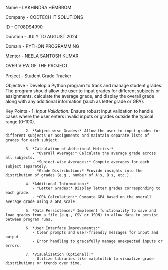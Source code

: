 Name - LAKHINDRA HEMBROM

Company - CODTECH IT SOLUTIONS

ID - CT08DS4990

Duration - JULY TO AUGUST 2024

Domain - PYTHON PROGRAMMING

Mentor - NEELA SANTOSH KUMAR

OVER VIEW OF THE PROJECT

Project - Student Grade Tracker

Objective - Develop a Python program to track and manage student grades. The
            program should allow the user to input grades for different subjects or
            assignments, calculate the average grade, and display the overall
            grade along with any additional information (such as letter grade or
            GPA).

Key Points - 1. *Input Validation:* Ensure robust input validation to handle cases where the user enters invalid inputs or grades outside the typical range (0-100).

             2. *Subject-wise Grades:* Allow the user to input grades for different subjects or assignments and maintain separate lists of grades for each subject.

             3. *Calculation of Additional Metrics:*
                - *Overall Average:* Calculate the average grade across all subjects.
                - *Subject-wise Averages:* Compute averages for each subject separately.
                - *Grade Distribution:* Provide insights into the distribution of grades (e.g., number of A's, B's, etc.).
  
             4. *Additional Information:*
                - *Letter Grades:* Display letter grades corresponding to each grade.
                - *GPA Calculation:* Compute GPA based on the overall average grade using a GPA scale.

             5. *Data Persistence:* Implement functionality to save and load grades from a file (e.g., CSV or JSON) to allow data to persist between program runs.

             6. *User Interface Improvements:*
                - Clear prompts and user-friendly messages for input and output.
                - Error handling to gracefully manage unexpected inputs or errors.

             7. *Visualization (Optional):*
                - Utilize libraries like matplotlib to visualize grade distributions or trends over time.






